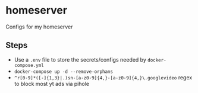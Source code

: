 # homeserver
Configs for my homeserver

## Steps  
- Use a `.env` file to store the secrets/configs needed by `docker-compose.yml`
- `docker-compose up -d --remove-orphans`  
- `^r[0-9]*([-]{1,3}|.)sn-[a-z0-9]{4,}-[a-z0-9]{4,}\.googlevideo` regex to block most yt ads via pihole  
